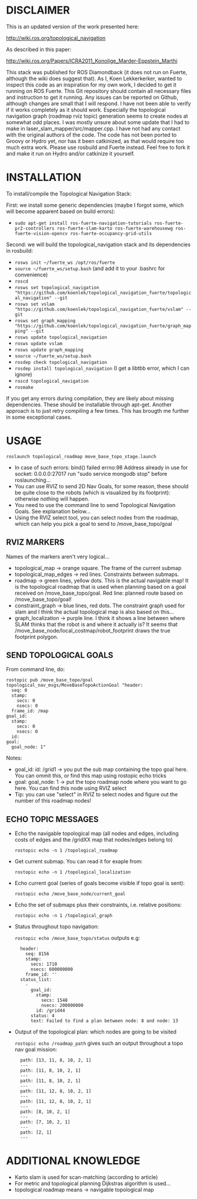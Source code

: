 DISCLAIMER
==========
This is an updated version of the work presented here:

http://wiki.ros.org/topological_navigation

As described in this paper:

http://wiki.ros.org/Papers/ICRA2011_Konolige_Marder-Eppstein_Marthi

This stack was published for ROS Diamondback (it does not run on Fuerte, although the wiki does suggest that). As I, Koen Lekkerkerker, wanted to inspect this code as an inspiration for my own work, I decided to get it running on ROS Fuerte. This Git repository should contain all necessary files and instruction to get it running. Any issues can be reported on Github, although changes are small that I will respond. I have not been able to verify if it works completely as it should work. Especially the topological navigation graph (roadmap rviz topic) generation seems to create nodes at somewhat odd places. I was mostly unsure about some update that I had to make in laser_slam_mapper/src/mapper.cpp. I have not had any contact with the original authors of the code.
The code has not been ported to Groovy or Hydro yet, nor has it been catkinized, as that would require too much extra work. Please use rosbuild and Fuerte instead. Feel free to fork it and make it run on Hydro and/or catkinize it yourself.

INSTALLATION
============
To install/compile the Topological Navigation Stack:

First: we install some generic dependencies (maybe I forgot some, which will become apparent based on build errors):

- `sudo apt-get install ros-fuerte-navigation-tutorials ros-fuerte-pr2-controllers ros-fuerte-slam-karto ros-fuerte-warehousewg ros-fuerte-vision-opencv ros-fuerte-occupancy-grid-utils`

Second: we will build the topological_navigation stack and its dependencies in rosbuild:

- `rosws init ~/fuerte_ws /opt/ros/fuerte`
- `source ~/fuerte_ws/setup.bash` (and add it to your .bashrc for convenience)
- `roscd`
- `rosws set topological_navigation "https://github.com/koenlek/topological_navigation_fuerte/topological_navigation" --git`
- `rosws set vslam "https://github.com/koenlek/topological_navigation_fuerte/vslam" --git`
- `rosws set graph_mapping "https://github.com/koenlek/topological_navigation_fuerte/graph_mapping" --git`
- `rosws update topological_navigation`
- `rosws update vslam`
- `rosws update graph_mapping`
- `source ~/fuerte_ws/setup.bash`
- `rosdep check topological_navigation`
- `rosdep install topological_navigation` (I get a libtbb error, which I can ignore)
- `roscd topological_navigation`
- `rosmake`

If you get any errors during compilation, they are likely about missing dependencies. These should be installable through apt-get.
Another approach is to just retry compiling a few times. This has brougth me further in some exceptional cases.

USAGE
=====
	roslaunch topological_roadmap move_base_topo_stage.launch

- In case of such errors: bind() failed errno:98 Address already in use for socket: 0.0.0.0:27017
  run "sudo service mongodb stop" before roslaunching...
- You can use RVIZ to send 2D Nav Goals, for some reason, these should be quite close to the robots (which is visualized by its footprint): otherwise nothing will happen.
- You need to use the command line to send Topological Navigation Goals. See explanation below...
- Using the RVIZ select tool, you can select nodes from the roadmap, which can help you pick a goal to send to /move_base_topo/goal

RVIZ MARKERS
------------
Names of the markers aren't very logical...

- topological_map -> orange square. The frame of the current submap
- topological_map_edges -> red lines. Constraints between submaps.
- roadmap -> green lines, yellow dots. This is the actual navigable map! It is the topological roadmap that is used when planning based on a goal received on /move_base_topo/goal. Red line: planned route based on /move_base_topo/goal!
- constraint_graph -> blue lines, red dots. The constraint graph used for slam and I think the actual topological map is also based on this...
- graph_localization -> purple line. I think it shows a line between where SLAM thinks that the robot is and where it actually is? It seems that /move_base_node/local_costmap/robot_footprint draws the true footprint polygon.

SEND TOPOLOGICAL GOALS
----------------------
From command line, do:

	rostopic pub /move_base_topo/goal topological_nav_msgs/MoveBaseTopoActionGoal "header:
	  seq: 0
	  stamp:
	    secs: 0
	    nsecs: 0
	  frame_id: /map
	goal_id:
	  stamp:
	    secs: 0
	    nsecs: 0
	  id:
	goal:
	  goal_node: 1" 

Notes:

- goal_id: id: /grid1 -> you put the sub map containing the topo goal here. You can ommit this, or find this map using rostopic echo tricks
- goal: goal_node: 1 -> put the topo roadmap node where you want to go here. You can find this node using RVIZ select
- Tip: you can use "select" in RVIZ to select nodes and figure out the number of this roadmap nodes!

ECHO TOPIC MESSAGES
-------------------

- Echo the navigable topological map (all nodes and edges, including costs of edges and the /gridXX map that nodes/edges belong to)

	`rostopic echo -n 1 /topological_roadmap`

- Get current submap. You can read it for exaple from:
	
	`rostopic echo -n 1 /topological_localization`

- Echo current goal (series of goals become visible if topo goal is sent):
	
	`rostopic echo /move_base_node/current_goal`

- Echo the set of submaps plus their constraints, i.e. relative positions:
	
	`rostopic echo -n 1 /topological_graph`

- Status throughout topo navigation:
	
	`rostopic echo /move_base_topo/status` outputs e.g:

		header: 
		  seq: 8156
		  stamp: 
		    secs: 1710
		    nsecs: 600000000
		  frame_id: ''
		status_list: 
		  - 
		    goal_id: 
		      stamp: 
		        secs: 1548
		        nsecs: 200000000
		      id: /grid44
		    status: 4
		    text: Failed to find a plan between node: 8 and node: 13

- Output of the topological plan: which nodes are going to be visited
	
	`rostopic echo /roadmap_path` gives such an output throughout a topo nav goal mission:
	
		path: [13, 11, 8, 10, 2, 1]
		---
		path: [11, 8, 10, 2, 1]
		---
		path: [11, 8, 10, 2, 1]
		---
		path: [11, 12, 8, 10, 2, 1]
		---
		path: [11, 12, 8, 10, 2, 1]
		---
		path: [8, 10, 2, 1]
		---
		path: [7, 10, 2, 1]
		---
		path: [2, 1]
		---

ADDITIONAL KNOWLEDGE 
=========
- Karto slam is used for scan-matching (according to article)
- For metric and topological planning Dijkstras algorithm is used...
- topological roadmap means -> navigable topological map
